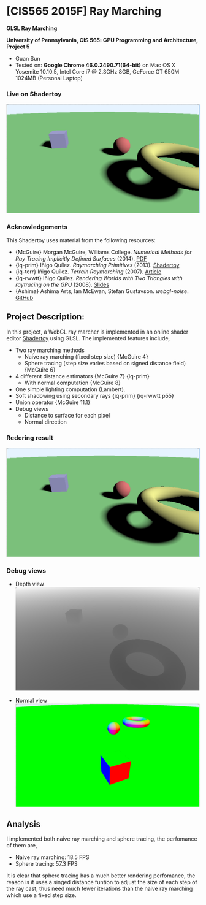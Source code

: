 # [CIS565 2015F] Ray Marching

**GLSL Ray Marching**

**University of Pennsylvania, CIS 565: GPU Programming and Architecture, Project 5**

* Guan Sun
* Tested on: **Google Chrome 46.0.2490.71(64-bit)** on
  Mac OS X Yosemite 10.10.5, Intel Core i7 @ 2.3GHz 8GB, GeForce GT 650M 1024MB (Personal Laptop)

### Live on Shadertoy

[![](img/1.png)](https://www.shadertoy.com/view/MtBXR3)

### Acknowledgements

This Shadertoy uses material from the following resources:

* {McGuire}
  Morgan McGuire, Williams College.
  *Numerical Methods for Ray Tracing Implicitly Defined Surfaces* (2014).
  [PDF](http://graphics.cs.williams.edu/courses/cs371/f14/reading/implicit.pdf)
* {iq-prim}
  Iñigo Quílez.
  *Raymarching Primitives* (2013).
  [Shadertoy](https://www.shadertoy.com/view/Xds3zN)
* {iq-terr}
  Iñigo Quílez.
  *Terrain Raymarching* (2007).
  [Article](http://www.iquilezles.org/www/articles/terrainmarching/terrainmarching.htm)
* {iq-rwwtt}
  Iñigo Quílez.
  *Rendering Worlds with Two Triangles with raytracing on the GPU* (2008).
  [Slides](http://www.iquilezles.org/www/material/nvscene2008/rwwtt.pdf)
* {Ashima}
  Ashima Arts, Ian McEwan, Stefan Gustavson.
  *webgl-noise*.
  [GitHub](https://github.com/ashima/webgl-noise)

## Project Description:
In this project, a WebGL ray marcher is implemented in an online shader editor [Shadertoy](http://www.shadertoy.com/) using GLSL.
The implemented features include,
* Two ray marching methods
  * Naive ray marching (fixed step size) {McGuire 4}
  * Sphere tracing (step size varies based on signed distance field) {McGuire 6}
* 4 different distance estimators {McGuire 7} {iq-prim}
  * With normal computation {McGuire 8}
* One simple lighting computation (Lambert).
* Soft shadowing using secondary rays {iq-prim} {iq-rwwtt p55}
* Union operator {McGuire 11.1}
* Debug views
  * Distance to surface for each pixel
  * Normal direction

### Redering result
![](img/1.png)

### Debug views

* Depth view
![](img/2.png)

* Normal view
![](img/3.png)

## Analysis
I implemented both naive ray marching and sphere tracing, the perfomance of them are,
* Naive ray marching: 18.5 FPS
* Sphere tracing: 57.3 FPS

It is clear that sphere tracing has a much better rendering perfomance, the reason is it uses a singed distance funtion to adjust the size of each step of the ray cast, thus need much fewer iterations than the naive ray marching which use a fixed step size.


